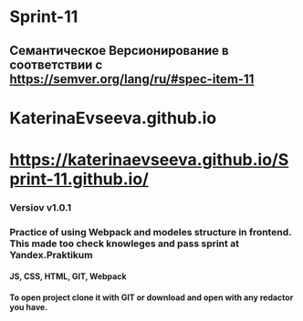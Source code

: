 # Sprint-11
## Семантическое Версионирование в соответствии с https://semver.org/lang/ru/#spec-item-11
# KaterinaEvseeva.github.io
# https://katerinaevseeva.github.io/Sprint-11.github.io/
### Versiov v1.0.1
### Practice of using Webpack and modeles structure in frontend. This made too check knowleges and pass sprint at Yandex.Praktikum
#### JS, CSS, HTML, GIT, Webpack
#### To open project clone it with GIT or download and open with any redactor you have.